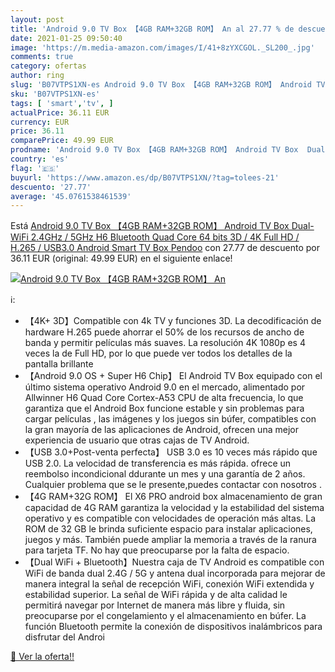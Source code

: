```yaml
---
layout: post
title: 'Android 9.0 TV Box 【4GB RAM+32GB ROM】 An al 27.77 % de descuento'
date: 2021-01-25 09:50:40
image: 'https://m.media-amazon.com/images/I/41+8zYXCGOL._SL200_.jpg'
comments: true
category: ofertas
author: ring
slug: 'B07VTPS1XN-es Android 9.0 TV Box 【4GB RAM+32GB ROM】 Android TV Box Dual-...'
sku: 'B07VTPS1XN-es'
tags: [ 'smart','tv', ]
actualPrice: 36.11 EUR
currency: EUR
price: 36.11
comparePrice: 49.99 EUR
prodname: 'Android 9.0 TV Box 【4GB RAM+32GB ROM】 Android TV Box  Dual-WiFi 2.4GHz / 5GHz H6 Bluetooth Quad Core 64 bits 3D / 4K Full HD / H.265 / USB3.0 Android Smart TV Box Pendoo'
country: 'es'
flag: '🇪🇸'
buyurl: 'https://www.amazon.es/dp/B07VTPS1XN/?tag=tolees-21'
descuento: '27.77'
average: '45.0761538461539'
---
```


Está [Android 9.0 TV Box 【4GB RAM+32GB ROM】 Android TV Box  Dual-WiFi 2.4GHz / 5GHz H6 Bluetooth Quad Core 64 bits 3D / 4K Full HD / H.265 / USB3.0 Android Smart TV Box Pendoo](https://www.amazon.es/dp/B07VTPS1XN/?tag=tolees-21) con 27.77 de descuento por 36.11 EUR (original: 49.99 EUR) en el siguiente enlace!

[![Android 9.0 TV Box 【4GB RAM+32GB ROM】 An](https://m.media-amazon.com/images/I/41+8zYXCGOL._SL200_.jpg)](https://www.amazon.es/dp/B07VTPS1XN/?tag=tolees-21)

ℹ️:

- 【4K+ 3D】Compatible con 4k TV y funciones 3D. La decodificación de hardware H.265 puede ahorrar el 50% de los recursos de ancho de banda y permitir películas más suaves. La resolución 4K 1080p es 4 veces la de Full HD, por lo que puede ver todos los detalles de la pantalla brillante
- 【Android 9.0 OS + Super H6 Chip】 El Android TV Box equipado con el último sistema operativo Android 9.0 en el mercado, alimentado por Allwinner H6 Quad Core Cortex-A53 CPU de alta frecuencia, lo que garantiza que el Android Box funcione estable y sin problemas para cargar películas , las imágenes y los juegos sin búfer, compatibles con la gran mayoría de las aplicaciones de Android, ofrecen una mejor experiencia de usuario que otras cajas de TV Android.
- 【USB 3.0+Post-venta perfecta】 USB 3.0 es 10 veces más rápido que USB 2.0. La velocidad de transferencia es más rápida. ofrece un reembolso incondicional ddurante un mes y una garantía de 2 años. Cualquier problema que se le presente,puedes contactar con nosotros .
- 【4G RAM+32G ROM】 El X6 PRO android box almacenamiento de gran capacidad de 4G RAM garantiza la velocidad y la estabilidad del sistema operativo y es compatible con velocidades de operación más altas. La ROM de 32 GB le brinda suficiente espacio para instalar aplicaciones, juegos y más. También puede ampliar la memoria a través de la ranura para tarjeta TF. No hay que preocuparse por la falta de espacio.
- 【Dual WiFi + Bluetooth】Nuestra caja de TV Android es compatible con WiFi de banda dual 2.4G / 5G y antena dual incorporada para mejorar de manera integral la señal de recepción WiFi, conexión WiFi extendida y estabilidad superior. La señal de WiFi rápida y de alta calidad le permitirá navegar por Internet de manera más libre y fluida, sin preocuparse por el congelamiento y el almacenamiento en búfer. La función Bluetooth permite la conexión de dispositivos inalámbricos para disfrutar del Androi

[🛒 Ver la oferta!!](https://www.amazon.es/dp/B07VTPS1XN/?tag=tolees-21)
